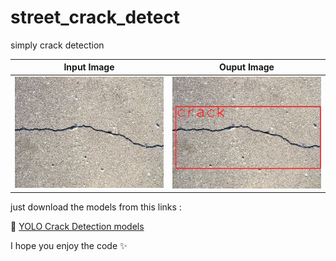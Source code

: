 # street_crack_detect
simply crack detection


   Input Image             |        Ouput Image
:-------------------------:|:-------------------------:
![](/images/input.jpg)  |  ![](/images/output.jpg)

just download the models from this links : 

:link: [YOLO Crack Detection models](https://www.kaggle.com/hussainsalih/streetcrackdetection)

I hope you enjoy the code :sparkles:
